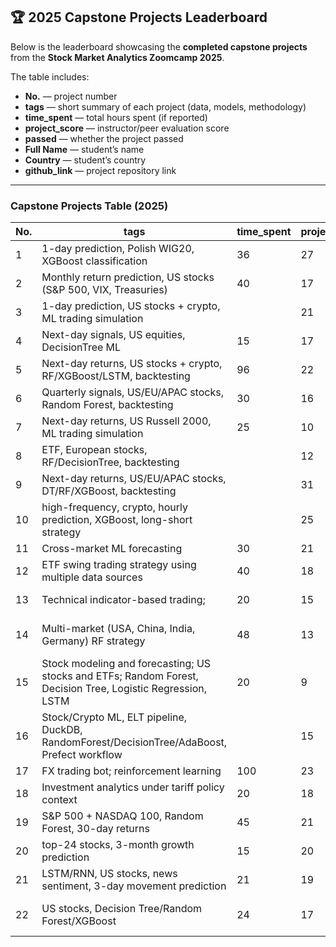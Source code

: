 ## 🏆 2025 Capstone Projects Leaderboard

Below is the leaderboard showcasing the **completed capstone projects** from the **Stock Market Analytics Zoomcamp 2025**.

The table includes:
- **No.** — project number  
- **tags** — short summary of each project (data, models, methodology)  
- **time_spent** — total hours spent (if reported)  
- **project_score** — instructor/peer evaluation score  
- **passed** — whether the project passed  
- **Full Name** — student’s name  
- **Country** — student’s country  
- **github_link** — project repository link  

---

### Capstone Projects Table (2025)

| No. | tags | time_spent | project_score | passed | Full Name | Country | github_link |
| --- | --- | --- | --- | --- | --- | --- | --- |
| 1 | 1-day prediction, Polish WIG20, XGBoost classification | 36 | 27 | True | Konrad Borowiec | Poland | [Repo Link](https://github.com/KonuTech/classify-stock-growth-for-trading) |
| 2 | Monthly return prediction, US stocks (S&P 500, VIX, Treasuries) | 40 | 17 | True |  |  | [Repo Link](https://github.com/Dkaattae/Monthly-Stock-Return-Prediction) |
| 3 |  1-day prediction, US stocks + crypto, ML trading simulation |  | 21 | True | Arl Ferhati | Germany | [Repo Link](https://github.com/aaarl/stockmarketanalytics-zoomcamp-25/tree/main) |
| 4 | Next-day signals, US equities, DecisionTree ML | 15 | 17 | True | RaShe1 |  | [Repo Link](https://github.com/rashettycode/Quant_Algo_trading_2025) |
| 5 | Next-day returns, US stocks + crypto, RF/XGBoost/LSTM, backtesting | 96 | 22 | True | Carlos Saritama | Spain | [Repo Link](https://github.com/cssaritama/Algorithmic-Trading-Strategy-Development-Proyect) |
| 6 |  Quarterly signals, US/EU/APAC stocks, Random Forest, backtesting| 30 | 16 | True | Kabalkina |  | [Repo Link](https://github.com/Kabalkina/stock-analytics-project.git) |
| 7 | Next-day returns, US Russell 2000, ML trading simulation | 25 | 10 | True | ssmangilev |  | [Repo Link](https://github.com/ssmangilev/stock-market-analytics-project) |
| 8 |  ETF, European stocks, RF/DecisionTree, backtesting |  | 12 | True | Yann Pham-Van | France | [Repo Link](https://github.com/YannPhamVan/FinMLOps) |
| 9 | Next-day returns, US/EU/APAC stocks, DT/RF/XGBoost, backtesting |  | 31 | True | Nathalia Adriele | Brazil | [Repo Link](https://github.com/nathadriele/stocks-analytics-2025/tree/main) |
| 10 | high-frequency, crypto, hourly prediction, XGBoost, long-short strategy |  | 25 | True | freillat |  | [Repo Link](https://github.com/freillat/MarketProject) |
| 11 | Cross-market ML forecasting | 30 | 21 | True | Gleb | Ukraine | [Repo Link](https://github.com/i-azztec/cross-market_ml_forecasting) |
| 12 | ETF swing trading strategy using multiple data sources | 40 | 18 | True | glk08909 |  | [Repo Link](https://github.com/glk08909/etf-swing-trading-multisource) |
| 13 | Technical indicator-based trading; | 20 | 15 | True | Yuliya Fokina |  | [Repo Link](https://github.com/foookinaaa/trading_strategy) |
| 14 | Multi-market (USA, China, India, Germany) RF strategy | 48 | 13 | True | Rickens Walter Otieno | Kenya | [Repo Link](https://github.com/RickOti23/market-analytics.git) |
| 15 | Stock modeling and forecasting; US stocks and ETFs; Random Forest, Decision Tree, Logistic Regression, LSTM | 20 | 9 | True | baozh166 |  | [Repo Link](https://github.com/baozh166/2025_SMAZ_Project/) |
| 16 | Stock/Crypto ML, ELT pipeline, DuckDB, RandomForest/DecisionTree/AdaBoost, Prefect workflow |  | 15 | True | Dmytro Voytko | Ukraine | [Repo Link](https://github.com/dmytrovoytko/stock-market-data-modeling) |
| 17 | FX trading bot; reinforcement learning | 100 | 23 | True | bluemusk24 |  | [Repo Link](https://github.com/bluemusk24/FX_BOT) |
| 18 | Investment analytics under tariff policy context | 20 | 18 | True | Julie | USA | [Repo Link](https://github.com/julie1/Investing-in-Tariff-Times) |
| 19 | S&P 500 + NASDAQ 100, Random Forest, 30-day returns | 45 | 21 | True | Sagar Dhal | UAE | [Repo Link](https://github.com/sagardampba2022w/personal-stock) |
| 20 | top-24 stocks, 3-month growth prediction | 15 | 20 | True | Stamatis Karlos | Greece | [Repo Link](https://github.com/terry07/stock-markets-analytics-zoomcamp-project-by-sk) |
| 21 | LSTM/RNN, US stocks, news sentiment, 3-day movement prediction | 21 | 19 | True | Abhirup Ghosh | Germany | [Repo Link](https://github.com/abhirup-ghosh/sentiment-enhanced-stock-predictor) |
| 22 | US stocks, Decision Tree/Random Forest/XGBoost | 24 | 17 | True | Valeria Quijada Marca | Peru | [Repo Link](https://github.com/valeqm/ML-Strategy-vs-SP500-Benchmark) |
